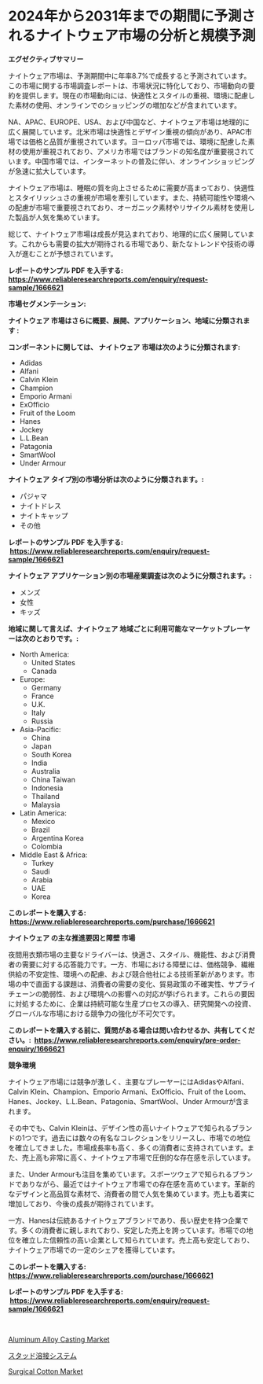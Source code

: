 <p><h1>2024年から2031年までの期間に予測されるナイトウェア市場の分析と規模予測</h1></p><p><strong>エグゼクティブサマリー</strong></p>
<p><p>ナイトウェア市場は、予測期間中に年率8.7%で成長すると予測されています。この市場に関する市場調査レポートは、市場状況に特化しており、市場動向の要約を提供します。現在の市場動向には、快適性とスタイルの重視、環境に配慮した素材の使用、オンラインでのショッピングの増加などが含まれています。</p><p>NA、APAC、EUROPE、USA、および中国など、ナイトウェア市場は地理的に広く展開しています。北米市場は快適性とデザイン重視の傾向があり、APAC市場では価格と品質が重視されています。ヨーロッパ市場では、環境に配慮した素材の使用が重視されており、アメリカ市場ではブランドの知名度が重要視されています。中国市場では、インターネットの普及に伴い、オンラインショッピングが急速に拡大しています。</p><p>ナイトウェア市場は、睡眠の質を向上させるために需要が高まっており、快適性とスタイリッシュさの重視が市場を牽引しています。また、持続可能性や環境への配慮が市場で重要視されており、オーガニック素材やリサイクル素材を使用した製品が人気を集めています。</p><p>総じて、ナイトウェア市場は成長が見込まれており、地理的に広く展開しています。これからも需要の拡大が期待される市場であり、新たなトレンドや技術の導入が進むことが予想されています。</p></p>
<p><strong>レポートのサンプル PDF を入手する: <a href="https://www.reliableresearchreports.com/enquiry/request-sample/1666621">https://www.reliableresearchreports.com/enquiry/request-sample/1666621</a></strong></p>
<p><strong>市場セグメンテーション:</strong></p>
<p><strong> ナイトウェア 市場はさらに概要、展開、アプリケーション、地域に分類されます :</strong></p>
<p><strong>コンポーネントに関しては、 ナイトウェア 市場は次のように分類されます: &nbsp;</strong></p>
<p><ul><li>Adidas</li><li>Alfani</li><li>Calvin Klein</li><li>Champion</li><li>Emporio Armani</li><li>ExOfficio</li><li>Fruit of the Loom</li><li>Hanes</li><li>Jockey</li><li>L.L.Bean</li><li>Patagonia</li><li>SmartWool</li><li>Under Armour</li></ul></p>
<p><strong> ナイトウェア タイプ別の市場分析は次のように分類されます。:</strong></p>
<p><ul><li>パジャマ</li><li>ナイトドレス</li><li>ナイトキャップ</li><li>その他</li></ul></p>
<p><strong>レポートのサンプル PDF を入手する: &nbsp;<a href="https://www.reliableresearchreports.com/enquiry/request-sample/1666621">https://www.reliableresearchreports.com/enquiry/request-sample/1666621</a></strong></p>
<p><strong> ナイトウェア アプリケーション別の市場産業調査は次のように分類されます。:</strong></p>
<p><ul><li>メンズ</li><li>女性</li><li>キッズ</li></ul></p>
<p><strong>地域に関して言えば、ナイトウェア 地域ごとに利用可能なマーケットプレーヤーは次のとおりです。:</strong></p>
<p><ul>
    <li>
        North America:
        <ul>
            <li>United States</li>
            <li>Canada</li>
        </ul>
    </li>
    <li>
        Europe:
        <ul>
            <li>Germany</li>
            <li>France</li>
            <li>U.K.</li>
            <li>Italy</li>
            <li>Russia</li>
        </ul>
    </li>
    <li>
        Asia-Pacific:
        <ul>
            <li>China</li>
            <li>Japan</li>
            <li>South Korea</li>
            <li>India</li>
            <li>Australia</li>
            <li>China Taiwan</li>
            <li>Indonesia</li>
            <li>Thailand</li>
            <li>Malaysia</li>
        </ul>
    </li>
    <li>
        Latin America:
        <ul>
            <li>Mexico</li>
            <li>Brazil</li>
            <li>Argentina Korea</li>
            <li>Colombia</li>
        </ul>
    </li>
    <li>
        Middle East & Africa:
        <ul>
            <li>Turkey</li>
            <li>Saudi</li>
            <li>Arabia</li>
            <li>UAE</li>
            <li>Korea</li>
        </ul>
    </li>
    </ul></p>
<p><strong>このレポートを購入する: &nbsp;<a href="https://www.reliableresearchreports.com/purchase/1666621">https://www.reliableresearchreports.com/purchase/1666621</a></strong></p>
<p><strong>ナイトウェア の主な推進要因と障壁 市場</strong></p>
<p><p>夜間用衣類市場の主要なドライバーは、快適さ、スタイル、機能性、および消費者の需要に対する応答能力です。一方、市場における障壁には、価格競争、繊維供給の不安定性、環境への配慮、および競合他社による技術革新があります。市場の中で直面する課題は、消費者の需要の変化、貿易政策の不確実性、サプライチェーンの脆弱性、および環境への影響への対応が挙げられます。これらの要因に対処するために、企業は持続可能な生産プロセスの導入、研究開発への投資、グローバルな市場における競争力の強化が不可欠です。</p></p>
<p><strong>このレポートを購入する前に、質問がある場合は問い合わせるか、共有してください。:&nbsp; <a href="https://www.reliableresearchreports.com/enquiry/pre-order-enquiry/1666621">https://www.reliableresearchreports.com/enquiry/pre-order-enquiry/1666621</a></strong></p>
<p><strong>競争環境</strong></p>
<p><p>ナイトウェア市場には競争が激しく、主要なプレーヤーにはAdidasやAlfani、Calvin Klein、Champion、Emporio Armani、ExOfficio、Fruit of the Loom、Hanes、Jockey、L.L.Bean、Patagonia、SmartWool、Under Armourが含まれます。</p><p>その中でも、Calvin Kleinは、デザイン性の高いナイトウェアで知られるブランドの1つです。過去には数々の有名なコレクションをリリースし、市場での地位を確立してきました。市場成長率も高く、多くの消費者に支持されています。また、売上高も非常に高く、ナイトウェア市場で圧倒的な存在感を示しています。</p><p>また、Under Armourも注目を集めています。スポーツウェアで知られるブランドでありながら、最近ではナイトウェア市場での存在感を高めています。革新的なデザインと高品質な素材で、消費者の間で人気を集めています。売上も着実に増加しており、今後の成長が期待されています。</p><p>一方、Hanesは伝統あるナイトウェアブランドであり、長い歴史を持つ企業です。多くの消費者に親しまれており、安定した売上を誇っています。市場での地位を確立した信頼性の高い企業として知られています。売上高も安定しており、ナイトウェア市場での一定のシェアを獲得しています。</p></p>
<p><strong>このレポートを購入する: &nbsp; <a href="https://www.reliableresearchreports.com/purchase/1666621">https://www.reliableresearchreports.com/purchase/1666621</a></strong></p>
<p><strong>レポートのサンプル PDF を入手する: &nbsp;<a href="https://www.reliableresearchreports.com/enquiry/request-sample/1666621">https://www.reliableresearchreports.com/enquiry/request-sample/1666621</a></strong><strong></strong></p>
<p>&nbsp;</p>
<p><p><a href="https://five-trouble-98a.notion.site/Aluminum-Alloy-Casting-Market-Offer-Valuable-Insights-into-Market-Size-Market-Share-Market-Trends--a5a46d51470b4c7ba77ce220fc21ff32">Aluminum Alloy Casting Market</a></p><p><a href="https://medium.com/@terrelliemann565620/%E3%82%B9%E3%82%BF%E3%83%83%E3%83%89%E6%BA%B6%E6%8E%A5%E3%82%B7%E3%82%B9%E3%83%86%E3%83%A0%E3%81%AE%E5%B8%82%E5%A0%B4%E8%A6%8F%E6%A8%A1-%E5%B8%82%E5%A0%B4%E5%B1%95%E6%9C%9B%E3%81%A8%E5%B8%82%E5%A0%B4%E4%BA%88%E6%B8%AC-2024%E5%B9%B4%E3%81%8B%E3%82%892031%E5%B9%B4-d1b67b8a9758">スタッド溶接システム</a></p><p><a href="https://nifty-kite-d51.notion.site/Surgical-Cotton-Market-Dynamics-2024-2031-Also-about-Its-Market-Trends-Projections-and-Opportunit-6a80ac51490345a79362a152a7c49460">Surgical Cotton Market</a></p></p>